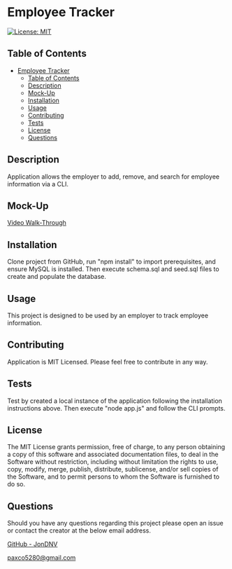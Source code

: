 # Employee Tracker

[![License: MIT](https://img.shields.io/badge/License-MIT-yellow.svg)](https://opensource.org/licenses/MIT)

## Table of Contents

- [Employee Tracker](#employee-tracker)
  - [Table of Contents](#table-of-contents)
  - [Description](#description)
  - [Mock-Up](#mock-up)
  - [Installation](#installation)
  - [Usage](#usage)
  - [Contributing](#contributing)
  - [Tests](#tests)
  - [License](#license)
  - [Questions](#questions)

## Description

Application allows the employer to add, remove, and search for employee information via a CLI.

## Mock-Up

[Video Walk-Through](https://drive.google.com/file/d/1lpoxyoIbq2Z-vTOs18YUH1yUZ8EzlDhN/view?usp=sharing)

## Installation

Clone project from GitHub, run "npm install" to import prerequisites, and ensure MySQL is installed. Then execute schema.sql and seed.sql files to create and populate the database.

## Usage

This project is designed to be used by an employer to track employee information.

## Contributing

Application is MIT Licensed. Please feel free to contribute in any way.

## Tests

Test by created a local instance of the application following the installation instructions above. Then execute "node app.js" and follow the CLI prompts.

## License

The MIT License grants permission, free of charge, to any person obtaining a copy of this software and associated documentation files, to deal in the Software without restriction, including without limitation the rights to use, copy, modify, merge, publish, distribute, sublicense, and/or sell copies of the Software, and to permit persons to whom the Software is furnished to do so.

## Questions

Should you have any questions regarding this project please open an issue or contact the creator at the below email address.

[GitHub - JonDNV](https://github.com/JonDNV)

[paxco5280@gmail.com](paxco5280@gmail.com)
